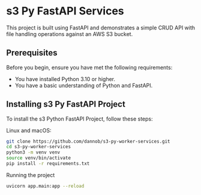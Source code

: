 # s3 Py FastAPI Services

This project is built using FastAPI and demonstrates a simple CRUD API with file handling operations against an AWS S3 bucket.

## Prerequisites

Before you begin, ensure you have met the following requirements:
* You have installed Python 3.10 or higher.
* You have a basic understanding of Python and FastAPI.

## Installing s3 Py FastAPI Project

To install the s3 Python FastAPI Project, follow these steps:

Linux and macOS:

```bash
git clone https://github.com/dannob/s3-py-worker-services.git
cd s3-py-worker-services
python3 -m venv venv
source venv/bin/activate
pip install -r requirements.txt
```
Running the project
```bash
uvicorn app.main:app --reload

